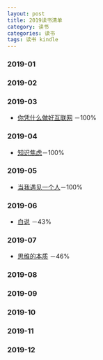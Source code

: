 ```yaml
---
layout: post
title: 2019读书清单
category: 读书
categories: 读书
tags: 读书 kindle
---
```


### 2019-01


### 2019-02

### 2019-03
* [你凭什么做好互联网]() －100%

### 2019-04
* [知识焦虑]()－100%

### 2019-05
* [当我遇见一个人]()－100%

### 2019-06
* [白说]() －43%

### 2019-07
* [思维的本质]() －46%

### 2019-08

### 2019-09

### 2019-10

### 2019-11

### 2019-12
